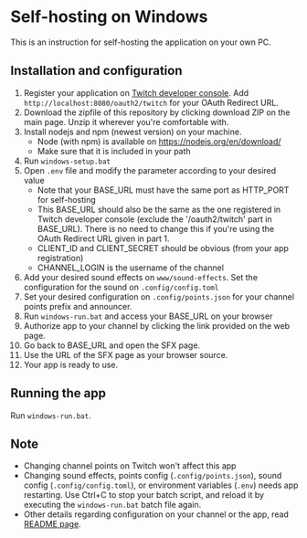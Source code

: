 # Self-hosting on Windows

This is an instruction for self-hosting the application on your own PC.

## Installation and configuration

1. Register your application on [Twitch developer console](https://dev.twitch.tv/console/apps). Add `http://localhost:8080/oauth2/twitch` for your OAuth Redirect URL.
2. Download the zipfile of this repository by clicking download ZIP on the main page. Unzip it wherever you're comfortable with.
3. Install nodejs and npm (newest version) on your machine.
   - Node (with npm) is available on https://nodejs.org/en/download/
   - Make sure that it is included in your path
4. Run `windows-setup.bat`
5. Open `.env` file and modify the parameter according to your desired value
   - Note that your BASE_URL must have the same port as HTTP_PORT for self-hosting
   - This BASE_URL should also be the same as the one registered in Twitch developer console (exclude the '/oauth2/twitch' part in BASE_URL). There is no need to change this if you're using the OAuth Redirect URL given in part 1.
   - CLIENT_ID and CLIENT_SECRET should be obvious (from your app registration)
   - CHANNEL_LOGIN is the username of the channel
6. Add your desired sound effects on `www/sound-effects`. Set the configuration for the sound on `.config/config.toml`
7. Set your desired configuration on `.config/points.json` for your channel points prefix and announcer.
8. Run `windows-run.bat` and access your BASE_URL on your browser
9. Authorize app to your channel by clicking the link provided on the web page.
10. Go back to BASE_URL and open the SFX page.
11. Use the URL of the SFX page as your browser source.
12. Your app is ready to use.

## Running the app

Run `windows-run.bat`.

## Note

- Changing channel points on Twitch won't affect this app
- Changing sound effects, points config (`.config/points.json`), sound config (`.config/config.toml`), or environment variables (`.env`) needs app restarting. Use Ctrl+C to stop your batch script, and reload it by executing the `windows-run.bat` batch file again.
- Other details regarding configuration on your channel or the app, read [README page](README.md).
